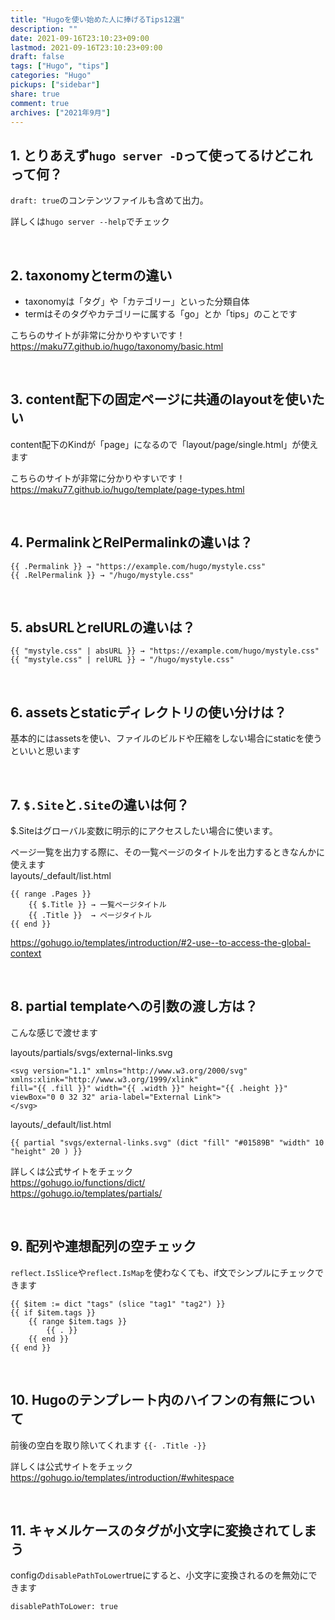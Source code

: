 ```yaml
---
title: "Hugoを使い始めた人に捧げるTips12選"
description: ""
date: 2021-09-16T23:10:23+09:00
lastmod: 2021-09-16T23:10:23+09:00
draft: false
tags: ["Hugo", "tips"]
categories: "Hugo"
pickups: ["sidebar"]
share: true
comment: true
archives: ["2021年9月"]
---
```



## 1. とりあえず`hugo server -D`って使ってるけどこれって何？
`draft: true`のコンテンツファイルも含めて出力。

詳しくは`hugo server --help`でチェック

<br>

## 2. taxonomyとtermの違い
- taxonomyは「タグ」や「カテゴリー」といった分類自体
- termはそのタグやカテゴリーに属する「go」とか「tips」のことです

こちらのサイトが非常に分かりやすいです！  
https://maku77.github.io/hugo/taxonomy/basic.html

<br>

## 3. content配下の固定ページに共通のlayoutを使いたい
content配下のKindが「page」になるので「layout/page/single.html」が使えます

こちらのサイトが非常に分かりやすいです！  
https://maku77.github.io/hugo/template/page-types.html

<br>

## 4. PermalinkとRelPermalinkの違いは？
```go-template
{{ .Permalink }} → "https://example.com/hugo/mystyle.css"  
{{ .RelPermalink }} → "/hugo/mystyle.css"
```

<br>

## 5. absURLとrelURLの違いは？
```go-template
{{ "mystyle.css" | absURL }} → "https://example.com/hugo/mystyle.css"
{{ "mystyle.css" | relURL }} → "/hugo/mystyle.css"
```

<br>

## 6. assetsとstaticディレクトリの使い分けは？
基本的にはassetsを使い、ファイルのビルドや圧縮をしない場合にstaticを使うといいと思います

<br>

## 7. `$.Site`と`.Site`の違いは何？
$.Siteはグローバル変数に明示的にアクセスしたい場合に使います。

ページ一覧を出力する際に、その一覧ページのタイトルを出力するときなんかに使えます  
layouts/_default/list.html
```go-template
{{ range .Pages }}
    {{ $.Title }} → 一覧ページタイトル
    {{ .Title }}  → ページタイトル
{{ end }}
```

https://gohugo.io/templates/introduction/#2-use--to-access-the-global-context

<br>

## 8. partial templateへの引数の渡し方は？
こんな感じで渡せます

layouts/partials/svgs/external-links.svg
```go-template
<svg version="1.1" xmlns="http://www.w3.org/2000/svg" xmlns:xlink="http://www.w3.org/1999/xlink" 
fill="{{ .fill }}" width="{{ .width }}" height="{{ .height }}" viewBox="0 0 32 32" aria-label="External Link">
</svg>
```

layouts/_default/list.html
```go-template
{{ partial "svgs/external-links.svg" (dict "fill" "#01589B" "width" 10 "height" 20 ) }}
```

詳しくは公式サイトをチェック  
https://gohugo.io/functions/dict/  
https://gohugo.io/templates/partials/

<br>

## 9. 配列や連想配列の空チェック
`reflect.IsSlice`や`reflect.IsMap`を使わなくても、if文でシンプルにチェックできます

```go-template
{{ $item := dict "tags" (slice "tag1" "tag2") }}
{{ if $item.tags }}
    {{ range $item.tags }}
        {{ . }}
    {{ end }}
{{ end }}
```

<br>

## 10. Hugoのテンプレート内のハイフンの有無について
前後の空白を取り除いてくれます
`{{- .Title -}}`

詳しくは公式サイトをチェック  
https://gohugo.io/templates/introduction/#whitespace

<br>

## 11. キャメルケースのタグが小文字に変換されてしまう
configの`disablePathToLower`trueにすると、小文字に変換されるのを無効にできます

```
disablePathToLower: true
```
